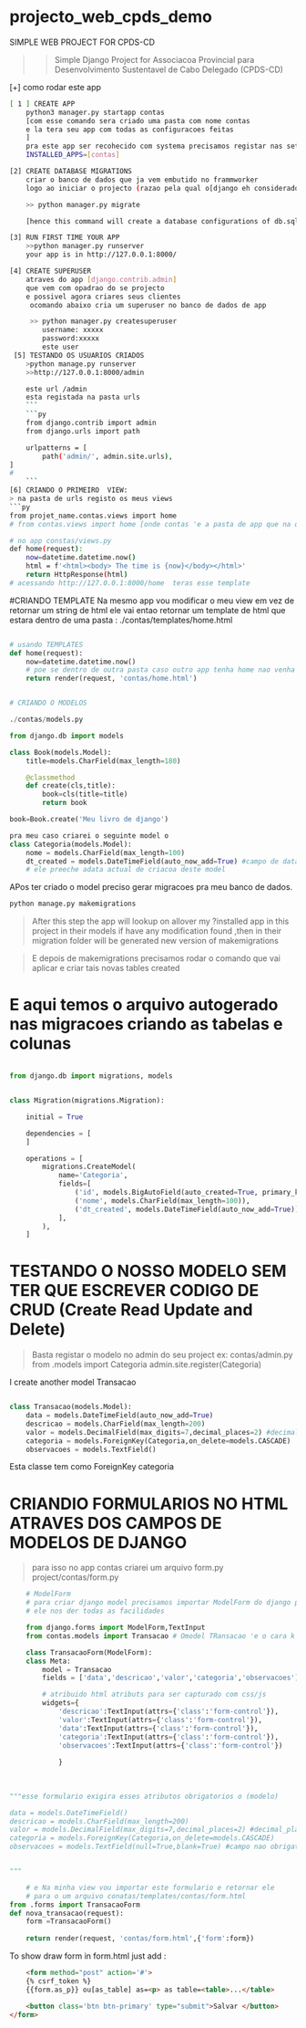 # projecto_web_cpds_demo
SIMPLE WEB PROJECT FOR CPDS-CD

>>Simple Django Project for Associacoa Provincial para
Desenvolvimento Sustentavel de Cabo Delegado (CPDS-CD)

[+] como rodar este app
```sh
[ 1 ] CREATE APP
    python3 manager.py startapp contas
    [com esse comando sera criado uma pasta com nome contas
    e la tera seu app com todas as configuracoes feitas
    ]
    pra este app ser recohecido com systema precisamos registar nas settings na seccao 
    INSTALLED_APPS=[contas]

[2] CREATE DATABASE MIGRATIONS
    criar o banco de dados que ja vem embutido no frammworker
    logo ao iniciar o projecto (razao pela qual o[django eh considerado como frammworker com baterias inclusas a])

    >> python manager.py migrate

    [hence this command will create a database configurations of db.sqlite] and tables,

[3] RUN FIRST TIME YOUR APP
    >>python manager.py runserver
    your app is in http://127.0.0.1:8000/

[4] CREATE SUPERUSER
    atraves do app [django.contrib.admin]
    que vem com opadrao do se projecto 
    e possivel agora criares seus clientes 
     ocomando abaixo cria um superuser no banco de dados de app

     >> python manager.py createsuperuser
        username: xxxxx
        password:xxxxx
        este user
 [5] TESTANDO OS USUARIOS CRIADOS
    >python manage.py runserver
    >>http://127.0.0.1:8000/admin

    este url /admin
    esta registada na pasta urls 
    ```
    ```py
    from django.contrib import admin
    from django.urls import path

    urlpatterns = [
        path('admin/', admin.site.urls),
]
#    
    ```
[6] CRIANDO O PRIMEIRO  VIEW:
> na pasta de urls registo os meus views
```py
from projet_name.contas.views import home
# from contas.views import home [onde contas 'e a pasta de app que na qual registei la no inicio]

# no app constas/views.py
def home(request):
    now=datetime.datetime.now()
    html = f'<html><body> The time is {now}</body></html>'
    return HttpResponse(html)
# acessando http://127.0.0.1:8000/home  teras esse template


```

#CRIANDO TEMPLATE
Na mesmo app vou modificar o meu view em vez de retornar um string de html ele vai entao retornar um template de html que estara dentro de uma pasta : ./contas/templates/home.html
```py

# usando TEMPLATES
def home(request):
    now=datetime.datetime.now()
    # poe se dentro de outra pasta caso outro app tenha home nao venha carregar do app contas
    return render(request, 'contas/home.html') 


# CRIANDO O MODELOS

./contas/models.py

from django.db import models

class Book(models.Model):
    title=models.CharField(max_length=180)

    @classmethod
    def create(cls,title):
        book=cls(title=title)
        return book

book=Book.create('Meu livro de django')

pra meu caso criarei o seguinte model o
class Categoria(models.Model):
    nome = models.CharField(max_length=100)
    dt_created = models.DateTimeField(auto_now_add=True) #campo de data e auto_now_add=True,
    # ele preeche adata actual de criacoa deste model


```
APos ter criado o model preciso gerar migracoes pra meu banco de dados.

```sh
python manage.py makemigrations
 ```
>After this step the app will lookup on allover my ?installed app in this project in their models
if have any modification found ,then in their migration folder will be generated new version of makemigrations 

>E depois de makemigrations
>precisamos rodar o comando que vai aplicar e criar tais novas tables created

# E aqui temos o arquivo autogerado nas migracoes criando as tabelas e colunas

```py

from django.db import migrations, models


class Migration(migrations.Migration):

    initial = True

    dependencies = [
    ]

    operations = [
        migrations.CreateModel(
            name='Categoria',
            fields=[
                ('id', models.BigAutoField(auto_created=True, primary_key=True, serialize=False, verbose_name='ID')),
                ('nome', models.CharField(max_length=100)),
                ('dt_created', models.DateTimeField(auto_now_add=True)),
            ],
        ),
    ]
```


# TESTANDO O NOSSO MODELO SEM TER QUE ESCREVER CODIGO DE CRUD (Create Read Update and Delete)
>Basta registar o modelo no admin do seu project
>ex: contas/admin.py
    from .models import Categoria
    admin.site.register(Categoria)


I create another model Transacao
```py

class Transacao(models.Model):
    data = models.DateTimeField(auto_now_add=True)
    descricao = models.CharField(max_length=200)
    valor = models.DecimalField(max_digits=7,decimal_places=2) #decimal_place=> o nr de digitos que vem depois da virgula
    categoria = models.ForeignKey(Categoria,on_delete=models.CASCADE)
    observacoes = models.TextField()
```
 Esta classe tem como ForeignKey categoria


 # CRIANDIO FORMULARIOS NO HTML ATRAVES DOS CAMPOS DE MODELOS DE DJANGO
 > para isso no app contas criarei um arquivo form.py 
  > project/contas/form.py

```py 
    # ModelForm
    # para criar django model precisamos importar ModelForm do django para 
    # ele nos der todas as facilidades

    from django.forms import ModelForm,TextInput
    from contas.models import Transacao # Omodel TRansacao 'e o cara k quero fazer crude

    class TransacaoForm(ModelForm):
    class Meta:
        model = Transacao
        fields = ['data','descricao','valor','categoria','observacoes']

        # atribuido html atributs para ser capturado com css/js
        widgets={
            'descricao':TextInput(attrs={'class':'form-control'}),
            'valor':TextInput(attrs={'class':'form-control'}),
            'data':TextInput(attrs={'class':'form-control'}),
            'categoria':TextInput(attrs={'class':'form-control'}),
            'observacoes':TextInput(attrs={'class':'form-control'})
            
            }
 
 
        
"""esse formulario exigira esses atributos obrigatorios o (modelo)

data = models.DateTimeField()
descricao = models.CharField(max_length=200)
valor = models.DecimalField(max_digits=7,decimal_places=2) #decimal_place=> o nr de digitos que vem depois da virgula
categoria = models.ForeignKey(Categoria,on_delete=models.CASCADE)
observacoes = models.TextField(null=True,blank=True) #campo nao obrigatorio


""" 

    # e Na minha view vou importar este formulario e retornar ele
    # para o um arquivo conatas/templates/contas/form.html
from .forms import TransacaoForm
def nova_transacao(request):
    form =TransacaoForm()
    
    return render(request, 'contas/form.html',{'form':form})


```
To show draw form in form.html
just add :
```html
    <form method="post" action='#'>
    {% csrf_token %}
    {{form.as_p}} ou[as_table] as=<p> as table=<table>...</table>

    <button class='btn btn-primary' type="submit">Salvar </button>
</form>
```

